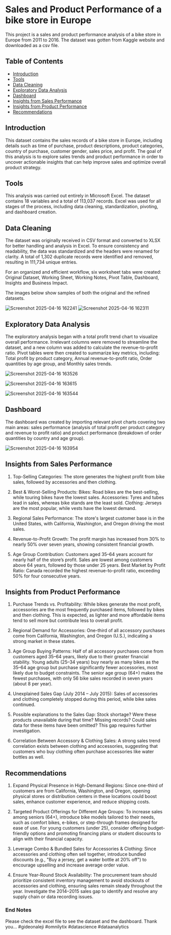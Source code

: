 # Sales and Product Performance of a bike store in Europe
This project is a sales and product performance analysis of a bike store in Europe from 2011 to 2016. The dataset was gotten from Kaggle website and downloaded as a csv file.
## Table of Contents
- [Introduction](#introduction)
- [Tools](#tools)
- [Data Cleaning](#data-cleaning)
- [Exploratory Data Analysis](#exploratory-data-analysis)
- [Dashboard](#dashboard)
- [Insights from Sales Performance](#insights-from-sales-performance)
- [Insights from Product Performance](#insights-from-product-performance)
- [Recommendations](#recommendations)

## Introduction
This dataset contains the sales records of a bike store in Europe, including details such as time of purchase, product descriptions, product categories, country of purchase, customer gender, sales price, and profit. The goal of this analysis is to explore sales trends and product performance in order to uncover actionable insights that can help improve sales and optimize overall product strategy.

## Tools
This analysis was carried out entirely in Microsoft Excel. The dataset contains 18 variables and a total of 113,037 records. Excel was used for all stages of the process, including data cleaning, standardization, pivoting, and dashboard creation.

## Data Cleaning
The dataset was originally received in CSV format and converted to XLSX for better handling and analysis in Excel. To ensure consistency and readability, the data was standardized and the headers were renamed for clarity. A total of 1,302 duplicate records were identified and removed, resulting in 111,734 unique entries.

For an organized and efficient workflow, six worksheet tabs were created: Original Dataset, Working Sheet, Working Notes, Pivot Table, Dashboard, Insights and Business Impact.

The images below show samples of both the original and the refined datasets.

![Screenshot 2025-04-16 162241](https://github.com/user-attachments/assets/1cf21c7f-09ac-4c4b-960a-524425149ec9)
![Screenshot 2025-04-16 162311](https://github.com/user-attachments/assets/5d133fc3-aa4b-4ac0-a8a4-f285a0930b97)

## Exploratory Data Analysis
The exploratory analysis began with a total profit trend chart to visualize overall performance. Irrelevant columns were removed to streamline the dataset, and a new column was added to calculate the revenue-to-profit ratio. Pivot tables were then created to summarize key metrics, including: Total profit by product category, Annual revenue-to-profit ratio, Order quantities by age group, and Monthly sales trends.

![Screenshot 2025-04-16 163526](https://github.com/user-attachments/assets/3874c3d8-fd02-41f1-9fab-1ca72caef1ab)

![Screenshot 2025-04-16 163615](https://github.com/user-attachments/assets/0b2b8c15-1f47-4f20-a139-6e8e38d5c9c0)

![Screenshot 2025-04-16 163544](https://github.com/user-attachments/assets/f8b8c6d3-94cf-4025-8fb7-3791c1f5f020)


## Dashboard

The dashboard was created by importing relevant pivot charts covering two main areas: sales performance (analysis of total profit per product category and revenue to profit ratio) and product performance (breakdown of order quantities by country and age group).

![Screenshot 2025-04-16 163954](https://github.com/user-attachments/assets/7544c9e8-ca54-4efc-b001-c409796b8d17)

## Insights from Sales Performance

1. Top-Selling Categories: The store generates the highest profit from bike sales, followed by accessories and then clothing.

2. Best & Worst-Selling Products:
	Bikes: Road bikes are the best-selling, while touring bikes have the lowest sales.
	Accessories: Tyres and tubes lead in sales, whereas bike stands are the least sold.
	Clothing: Jerseys are the most popular, while vests have the lowest demand.

3. Regional Sales Performance: The store's largest customer base is in the United States, with California, Washington, and Oregon driving the most sales.

4. Revenue-to-Profit Growth: The profit margin has increased from 30% to nearly 50% over seven years, showing consistent financial growth.

5. Age Group Contribution:
	Customers aged 35–64 years account for nearly half of the store’s profit.
	Sales are lowest among customers above 64 years, followed by those under 25 years.
	Best Market by Profit Ratio: Canada recorded the highest revenue-to-profit ratio, exceeding 50% for four consecutive years.


## Insights from Product Performance

1. Purchase Trends vs. Profitability:
	While bikes generate the most profit, accessories are the most frequently purchased items, followed by bikes and then clothing. This is expected, as lighter and more affordable items tend to sell more but contribute less to 	overall profit.

2. Regional Demand for Accessories:
	One-third of all accessory purchases come from California, Washington, and Oregon (U.S.), indicating a strong market in these states.

3. Age Group Buying Patterns:
	Half of all accessory purchases come from customers aged 35–64 years, likely due to their greater financial stability.
	Young adults (25–34 years) buy nearly as many bikes as the 35–64 age group but purchase significantly fewer accessories, most likely due to budget constraints.
	The senior age group (64+) makes the fewest purchases, with only 56 bike sales recorded in seven years (about 8 per year).

4. Unexplained Sales Gap (July 2014 – July 2015):
	Sales of accessories and clothing completely stopped during this period, while bike sales continued.

5. Possible explanations to the Sales Gap:
	Stock shortage? Were these products unavailable during that time?
	Missing records? Could sales data for these items have been omitted?
	This gap requires further investigation.

6. Correlation Between Accessory & Clothing Sales:
	A strong sales trend correlation exists between clothing and accessories, suggesting that customers who buy clothing often purchase accessories like water bottles as well.


## Recommendations

1. Expand Physical Presence in High-Demand Regions:
	Since one-third of customers are from California, Washington, and Oregon, opening physical stores or distribution centers in these locations could boost sales, enhance customer 	experience, and reduce shipping costs.

2. Targeted Product Offerings for Different Age Groups:
	To increase sales among seniors (64+), introduce bike models tailored to their needs, such as comfort bikes, e-bikes, or step-through frames designed for ease of use.
	For young customers (under 25), consider offering budget-friendly options and promoting financing plans or student discounts to align with their financial capacity.
3. Leverage Combo & Bundled Sales for Accessories & Clothing:
	Since accessories and clothing often sell together, introduce bundled discounts (e.g., "Buy a jersey, get a water bottle at 20% off") to encourage upselling and increase average order 	value.

4. Ensure Year-Round Stock Availability:
	The procurement team should prioritize consistent inventory management to avoid stockouts of accessories and clothing, ensuring sales remain steady throughout the year.
	Investigate the 2014–2015 sales gap to identify and resolve any supply chain or data recording issues.


### End Notes

Please check the excel file to see the dataset and the dashboard. Thank you... #gideonaleji #omnilytix #datascience #dataanalytics

